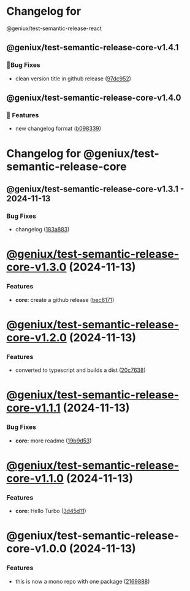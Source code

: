 # Changelog for

 @geniux/test-semantic-release-react

## @geniux/test-semantic-release-core-v1.4.1
### 🐞Bug Fixes

* clean version title in github release ([97dc952](https://github.com/geniux-designs/test-semantic-release/commit/97dc952c069e8eb088d0f6fc27b21cc29fb159f4))

## @geniux/test-semantic-release-core-v1.4.0
### 🚀 Features

* new changelog format ([b098339](https://github.com/geniux-designs/test-semantic-release/commit/b09833968ed77c99b0ed08081a8902a48383c054))

# Changelog for @geniux/test-semantic-release-core

## @geniux/test-semantic-release-core-v1.3.1 - 2024-11-13
### Bug Fixes

* changelog ([183a883](https://github.com/geniux-designs/test-semantic-release/commit/183a8830c626aa8291a32dfd03eefbe41cbfbbf6))

# [@geniux/test-semantic-release-core-v1.3.0](https://github.com/geniux-designs/test-semantic-release/compare/@geniux/test-semantic-release-core-v1.2.0...@geniux/test-semantic-release-core-v1.3.0) (2024-11-13)


### Features

* **core:** create a github release ([bec8171](https://github.com/geniux-designs/test-semantic-release/commit/bec8171ce9a85b047c4d09408b817dfb6504edf3))

# [@geniux/test-semantic-release-core-v1.2.0](https://github.com/geniux-designs/test-semantic-release/compare/@geniux/test-semantic-release-core-v1.1.1...@geniux/test-semantic-release-core-v1.2.0) (2024-11-13)


### Features

* converted to typescript and builds a dist ([20c7638](https://github.com/geniux-designs/test-semantic-release/commit/20c7638b44117c13f49f6401a73b6cb5019a8405))

# [@geniux/test-semantic-release-core-v1.1.1](https://github.com/geniux-designs/test-semantic-release/compare/@geniux/test-semantic-release-core-v1.1.0...@geniux/test-semantic-release-core-v1.1.1) (2024-11-13)


### Bug Fixes

* **core:** more readme ([19b9d53](https://github.com/geniux-designs/test-semantic-release/commit/19b9d5346c3afefc7a470a82fa68850e422459fb))

# [@geniux/test-semantic-release-core-v1.1.0](https://github.com/geniux-designs/test-semantic-release/compare/@geniux/test-semantic-release-core-v1.0.0...@geniux/test-semantic-release-core-v1.1.0) (2024-11-13)


### Features

* **core:** Hello Turbo ([3d45d11](https://github.com/geniux-designs/test-semantic-release/commit/3d45d1105326e5c1bb68323543b0b45f6fe9fa05))

# @geniux/test-semantic-release-core-v1.0.0 (2024-11-13)


### Features

* this is now a mono repo with one package ([2169888](https://github.com/geniux-designs/test-semantic-release/commit/216988862d40124c5963aeb48dc44dd90b125f0f))
